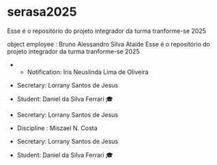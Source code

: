 # serasa2025
Esse é o repositório do projeto integrador da turma tranforme-se 2025 


object employee : Bruno Alessandro Silva Ataide 
Esse é o repositório do projeto integrador da turma tranforme-se 2025


- - Notification: Iris Neuslinda Lima de Oliveira 
 - Secretary: Lorrany Santos de Jesus 
- Student: Daniel da Silva Ferrari 🎓

 - Secretary: Lorrany Santos de Jesus 
- Discipline : Miszael N. Costa
 - Secretary: Lorrany Santos de Jesus 
- Student: Daniel da Silva Ferrari 🎓



